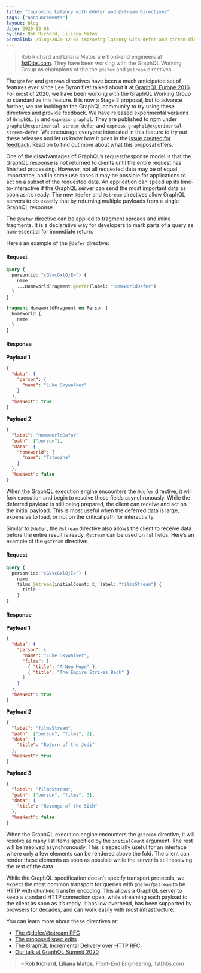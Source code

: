```yaml
---
title: "Improving Latency with @defer and @stream Directives"
tags: ["announcements"]
layout: blog
date: 2020-12-08
byline: Rob Richard, Liliana Matos
permalink: /blog/2020-12-08-improving-latency-with-defer-and-stream-directives
---
```


> Rob Richard and Liliana Matos are front-end engineers at [1stDibs.com](https://www.1stdibs.com). They have been working with the GraphQL Working Group as champions of the the `@defer` and `@stream` directives.

The `@defer` and `@stream` directives have been a much anticipated set of features ever since Lee Byron first talked about it at [GraphQL Europe 2016](https://youtu.be/ViXL0YQnioU?t=769). For most of 2020, we have been working with the GraphQL Working Group to standardize this feature. It is now a Stage 2 proposal, but to advance further, we are looking to the GraphQL community to try using these directives and provide feedback. We have released experimental versions of `GraphQL.js` and `express-graphql`. They are published to npm under `graphql@experimental-stream-defer` and `express-graphql@experimental-stream-defer`. We encourage everyone interested in this feature to try out these releases and let us know how it goes in the [issue created for feedback](https://github.com/graphql/graphql-js/issues/2848). Read on to find out more about what this proposal offers.

One of the disadvantages of GraphQL’s request/response model is that the GraphQL response is not returned to clients until the entire request has finished processing. However, not all requested data may be of equal importance, and in some use cases it may be possible for applications to act on a subset of the requested data. An application can speed up its time-to-interactive if the GraphQL server can send the most important data as soon as it’s ready. The new `@defer` and `@stream` directives allow GraphQL servers to do exactly that by returning multiple payloads from a single GraphQL response.

The `@defer` directive can be applied to fragment spreads and inline fragments. It is a declarative way for developers to mark parts of a query as non-essential for immediate return.

Here’s an example of the `@defer` directive:

#### Request

```graphql
query {
  person(id: "cGVvcGxlOjE=") {
    name
    ...HomeworldFragment @defer(label: "homeworldDefer")
  }
}

fragment HomeworldFragment on Person {
  homeworld {
    name
  }
}
```

#### Response

**Payload 1**

```json
{
  "data": {
    "person": {
      "name": "Luke Skywalker"
    }
  },
  "hasNext": true
}
```

**Payload 2**

```json
{
  "label": "homeworldDefer",
  "path": ["person"],
  "data": {
    "homeworld": {
      "name": "Tatooine"
    }
  },
  "hasNext": false
}
```

When the GraphQL execution engine encounters the `@defer` directive, it will fork execution and begin to resolve those fields asynchronously. While the deferred payload is still being prepared, the client can receive and act on the initial payload. This is most useful when the deferred data is large, expensive to load, or not on the critical path for interactivity.

Similar to `@defer`, the `@stream` directive also allows the client to receive data before the entire result is ready. `@stream` can be used on list fields. Here’s an example of the `@stream` directive:

#### Request

```graphql
query {
  person(id: "cGVvcGxlOjE=") {
    name
    films @stream(initialCount: 2, label: "filmsStream") {
      title
    }
}
```

#### Response

**Payload 1**

```json
{
  "data": {
    "person": {
      "name": "Luke Skywalker",
      "films": [
        { "title": "A New Hope" },
        { "title": "The Empire Strikes Back" }
      ]
    }
  },
  "hasNext": true
}
```

**Payload 2**

```json
{
  "label": "filmsStream",
  "path": ["person", "films", 2],
  "data": {
    "title": "Return of the Jedi"
  },
  "hasNext": true
}
```

**Payload 3**

```json
{
  "label": "filmsStream",
  "path": ["person", "films", 3],
  "data": {
    "title": "Revenge of the Sith"
  },
  "hasNext": false
}
```

When the GraphQL execution engine encounters the `@stream` directive, it will resolve as many list items specified by the `initialCount` argument. The rest will be resolved asynchronously. This is especially useful for an interface where only a few elements can be rendered above the fold. The client can render these elements as soon as possible while the server is still resolving the rest of the data.

While the GraphQL specification doesn’t specify transport protocols, we expect the most common transport for queries with `@defer`/`@stream` to be HTTP with chunked transfer encoding. This allows a GraphQL server to keep a standard HTTP connection open, while streaming each payload to the client as soon as it’s ready. It has low overhead, has been supported by browsers for decades, and can work easily with most infrastructure.

You can learn more about these directives at:

- [The @defer/@stream RFC](https://github.com/graphql/graphql-wg/blob/main/rfcs/DeferStream.md)
- [The proposed spec edits](https://github.com/graphql/graphql-spec/pull/742)
- [The GraphQL Incremental Delivery over HTTP RFC](https://github.com/graphql/graphql-over-http/blob/master/rfcs/IncrementalDelivery.md)
- [Our talk at GraphQL Summit 2020](https://www.youtube.com/watch?v=icv_Pq06aOY)

> – **Rob Richard**, **Liliana Matos**, Front-End Engineering, 1stDibs.com
